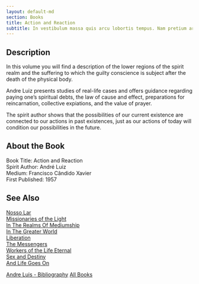 ```yaml
---
layout: default-md
section: Books
title: Action and Reaction   
subtitle: In vestibulum massa quis arcu lobortis tempus. Nam pretium arcu in odio vulputate luctus.
---
```


## Description
In this volume you will find a description of the lower regions of the spirit realm and the suffering to which the guilty conscience is subject after the death of the physical body.

Andre Luiz presents studies of real-life cases and offers guidance regarding paying one’s spiritual debts, the law of cause and effect, preparations for reincarnation, collective expiations, and the value of prayer.

The spirit author shows that the possibilities of our current existence are connected to our actions in past existences, just as our actions of today will condition our possibilities in the future. 


## About the Book
Book Title: Action and Reaction   
Spirit Author: André Luiz   
Medium: Francisco Cândido Xavier      
First Published: 1957  

## See Also
[Nosso Lar](nosso-lar)  
[Missionaries of the Light](missionaries-of-the-light)  
[In The Realms Of Mediumship](in-the-realms-of-mediumship)  
[In The Greater World](in-the-greater-world)  
[Liberation](liberation)  
[The Messengers](the-messengers)  
[Workers of the Life Eternal](workers-of-the-life-eternal)  
[Sex and Destiny](sex-and-destiny)  
[And Life Goes On](and-life-goes-on)  

<a href="/books/andre-luis" class="button">Andre Luis - Bibliography</a>
<a href="/books" class="button">All Books</a>
